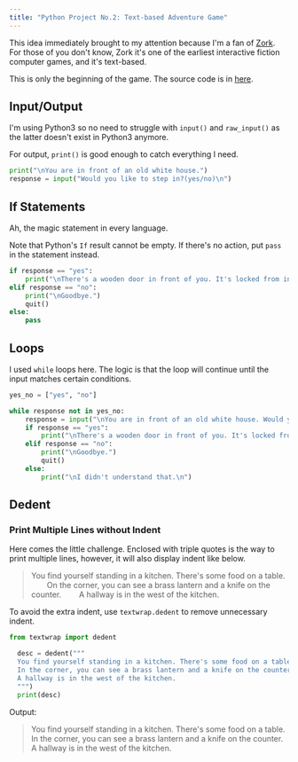 ```yaml
---
title: "Python Project No.2: Text-based Adventure Game"
---
```


This idea immediately brought to my attention because I'm a fan of [Zork](https://en.m.wikipedia.org/wiki/Zork). For those of you don't know, Zork it's one of the earliest interactive fiction computer games, and it's text-based.

This is only the beginning of the game. The source code is in [here](https://raw.githubusercontent.com/hasturhu/hasturhu.github.io/master/assets/game01.py).

## Input/Output
I'm using Python3 so no need to struggle with `input()` and `raw_input()` as the latter doesn't exist in Python3 anymore.

For output, `print()` is good enough to catch everything I need.

```python
print("\nYou are in front of an old white house.")
response = input("Would you like to step in?(yes/no)\n")
```

## If Statements
Ah, the magic statement in every language.

Note that Python's `If` result cannot be empty. If there's no action, put `pass` in the statement instead.

```python
if response == "yes":
    print("\nThere's a wooden door in front of you. It's locked from inside.")
elif response == "no":
    print("\nGoodbye.")
    quit()
else:
    pass
```

## Loops
I used `while` loops here. The logic is that the loop will continue until the input matches certain conditions.

```python
yes_no = ["yes", "no"]

while response not in yes_no:
    response = input("\nYou are in front of an old white house. Would you like to step in?(yes/no)\n")
    if response == "yes":
        print("\nThere's a wooden door in front of you. It's locked from inside.")
    elif response == "no":
        print("\nGoodbye.")
        quit()
    else:
        print("\nI didn't understand that.\n")
```

## Dedent

### Print Multiple Lines without Indent

Here comes the little challenge. Enclosed with triple quotes is the way to print multiple lines, however, it will also display indent like below.

>You find yourself standing in a kitchen. There's some food on a table.
>  On the corner, you can see a brass lantern and a knife on the counter.
>  A hallway is in the west of the kitchen.

To avoid the extra indent, use `textwrap.dedent` to remove unnecessary indent.

```python
from textwrap import dedent

  desc = dedent("""
  You find yourself standing in a kitchen. There's some food on a table.
  In the corner, you can see a brass lantern and a knife on the counter.
  A hallway is in the west of the kitchen.
  """)
  print(desc)
```
Output:
>You find yourself standing in a kitchen. There's some food on a table.
>In the corner, you can see a brass lantern and a knife on the counter.
>A hallway is in the west of the kitchen.
